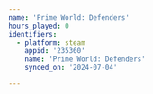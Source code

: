 ```yaml
---
name: 'Prime World: Defenders'
hours_played: 0
identifiers:
  - platform: steam
    appid: '235360'
    name: 'Prime World: Defenders'
    synced_on: '2024-07-04'

---
```

